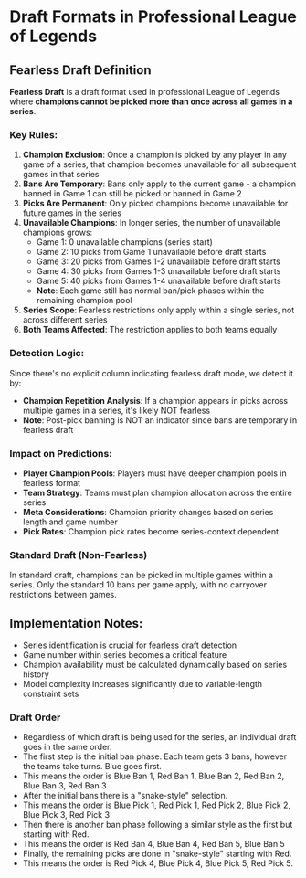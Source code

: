 # Draft Formats in Professional League of Legends

## Fearless Draft Definition

**Fearless Draft** is a draft format used in professional League of Legends where **champions cannot be picked more than once across all games in a series**.

### Key Rules:
1. **Champion Exclusion**: Once a champion is picked by any player in any game of a series, that champion becomes unavailable for all subsequent games in that series
2. **Bans Are Temporary**: Bans only apply to the current game - a champion banned in Game 1 can still be picked or banned in Game 2
3. **Picks Are Permanent**: Only picked champions become unavailable for future games in the series
4. **Unavailable Champions**: In longer series, the number of unavailable champions grows:
   - Game 1: 0 unavailable champions (series start)
   - Game 2: 10 picks from Game 1 unavailable before draft starts
   - Game 3: 20 picks from Games 1-2 unavailable before draft starts
   - Game 4: 30 picks from Games 1-3 unavailable before draft starts
   - Game 5: 40 picks from Games 1-4 unavailable before draft starts
   - **Note**: Each game still has normal ban/pick phases within the remaining champion pool
5. **Series Scope**: Fearless restrictions only apply within a single series, not across different series
6. **Both Teams Affected**: The restriction applies to both teams equally

### Detection Logic:
Since there's no explicit column indicating fearless draft mode, we detect it by:
- **Champion Repetition Analysis**: If a champion appears in picks across multiple games in a series, it's likely NOT fearless
- **Note**: Post-pick banning is NOT an indicator since bans are temporary in fearless draft

### Impact on Predictions:
- **Player Champion Pools**: Players must have deeper champion pools in fearless format
- **Team Strategy**: Teams must plan champion allocation across the entire series
- **Meta Considerations**: Champion priority changes based on series length and game number
- **Pick Rates**: Champion pick rates become series-context dependent

### Standard Draft (Non-Fearless)
In standard draft, champions can be picked in multiple games within a series. Only the standard 10 bans per game apply, with no carryover restrictions between games.

## Implementation Notes:
- Series identification is crucial for fearless draft detection
- Game number within series becomes a critical feature
- Champion availability must be calculated dynamically based on series history
- Model complexity increases significantly due to variable-length constraint sets

### Draft Order ###
 - Regardless of which draft is being used for the series, an individual draft goes in the same order.
 - The first step is the initial ban phase. Each team gets 3 bans, however the teams take turns. Blue goes first.
 - This means the order is Blue Ban 1, Red Ban 1, Blue Ban 2, Red Ban 2, Blue Ban 3, Red Ban 3
 - After the initial bans there is a "snake-style" selection.
 - This means the order is Blue Pick 1, Red Pick 1, Red Pick 2, Blue Pick 2, Blue Pick 3, Red Pick 3
 - Then there is another ban phase following a similar style as the first but starting with Red.
 - This means the order is Red Ban 4, Blue Ban 4, Red Ban 5, Blue Ban 5
 - Finally, the remaining picks are done in "snake-style" starting with Red.
 - This means the order is Red Pick 4, Blue Pick 4, Blue Pick 5, Red Pick 5.